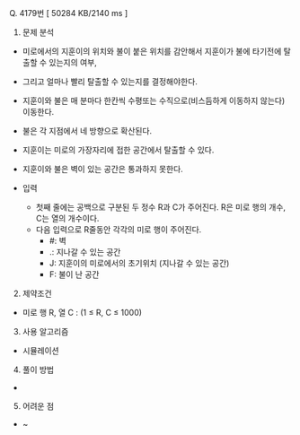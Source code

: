 Q. 4179번 [ 50284 KB/2140 ms ]

1. 문제 분석
- 미로에서의 지훈이의 위치와 불이 붙은 위치를 감안해서 지훈이가 불에 타기전에 탈출할 수 있는지의 여부, 
- 그리고 얼마나 빨리 탈출할 수 있는지를 결정해야한다.
- 지훈이와 불은 매 분마다 한칸씩 수평또는 수직으로(비스듬하게 이동하지 않는다) 이동한다. 
- 불은 각 지점에서 네 방향으로 확산된다. 
- 지훈이는 미로의 가장자리에 접한 공간에서 탈출할 수 있다.
- 지훈이와 불은 벽이 있는 공간은 통과하지 못한다.

- 입력
  - 첫째 줄에는 공백으로 구분된 두 정수 R과 C가 주어진다.  R은 미로 행의 개수, C는 열의 개수이다.
  - 다음 입력으로 R줄동안 각각의 미로 행이 주어진다.
    - #: 벽 
    - .: 지나갈 수 있는 공간 
    - J: 지훈이의 미로에서의 초기위치 (지나갈 수 있는 공간)
    - F: 불이 난 공간

2. 제약조건
- 미로 행 R, 열 C : (1 ≤ R, C ≤ 1000)

3. 사용 알고리즘
- 시뮬레이션

4. 풀이 방법
- 

5. 어려운 점
- ~